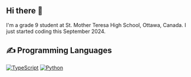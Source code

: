 ## Hi there 👋

<!--
**ella-an2/ella-an2** is a ✨ _special_ ✨ repository because its `README.md` (this file) appears on your GitHub profile.

Here are some ideas to get you started:

- 🔭 I’m currently working on ...
- 🌱 I’m currently learning ...
- 👯 I’m looking to collaborate on ...
- 🤔 I’m looking for help with ...
- 💬 Ask me about ...
- 📫 How to reach me: ...
- 😄 Pronouns: ...
- ⚡ Fun fact: ...
-->
I'm a grade 9 student at St. Mother Teresa High School, Ottawa, Canada. I just started coding this September 2024.


<h2>✍ Programming Languages</h2>
<p>
  <a href="https://github.com/search?q=user%3Aella-an2+language%3Atypescript"><img alt="TypeScript" src="https://img.shields.io/badge/TypeScript-%23007ACC.svg?logo=TypeScript&logoColor=white"></a>
  <a href="https://github.com/search?q=user%3Aella-an2+language%3Apython"><img alt="Python" src="https://img.shields.io/badge/Python-14354C.svg?logo=python&logoColor=white"></a>
